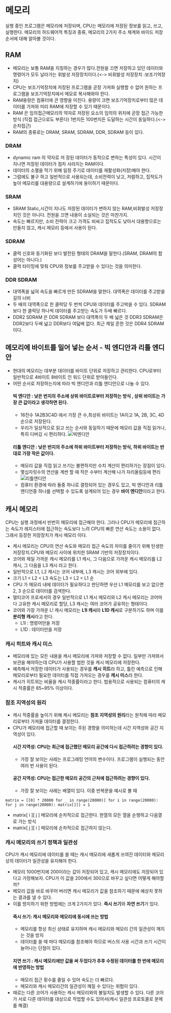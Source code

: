 
# 메모리
실행 중인 프로그램은 메모리에 저장되며, CPU는 메모리에 저장된 정보를 읽고, 쓰고, 실행한다.
메모리의 하드웨어적 특징과 종류, 메모리의 2가지 주소 체계와 바이드 저장 순서에 대해 알아볼 것이다.

## RAM
- 메모리는 보통 RAM을 지칭하는 경우가 많다.전원을 끄면 저장하고 있던 데이터와 명령어가 모두 날라가는 휘발성 저장장치이다.(<-> 비휘발성 저장장치 :보조기억장치)
- CPU는 보조기억장치에 저장된 프로그램을 곧장 가져화 실행할 수 없어 원하는 프로그램을 보조기억장치에서 메모로 복사해와야 한다.
- RAM용량은 컴퓨터에 큰 영향을 미친다. 용량이 크면 보조기억장치로부터 많은 데이터를 가져와 미리 RAM에 저장할 수 있기 때문이다.
- RAM 은 임의접근메모리의 약자로 저장된 요소의 임의의 위치에 곧장 접근 가능한 방식 (직접 접근으로도 부른다) 1번지든 100번지든 도달하는 시간이 동일하다.(<->순차접근)
- RAM의 종류로는 DRAM, SRAM, SDRAM, DDR, SDRAM 등이 있다.
### DRAM
- dynamic ram 의 약자로 저 장된 데이터가 동적으로 변하는 특성이 있다. 시간이 지나면 저장된 데이터가 점차 사라지는 RAM이다.
- 데이터의 소멸을 막기 위해 일정 주기로 데이터를 재활성화(저장)해야 한다.
- 그럼에도 불구 하고 일반적으로 사용되는데, 소비전력이 낮고, 저렴하고, 집적도가 높아 메모리를 대용량으로 설계하기에 용이하기 때문이다.
### SRAM
- SRAM Static,시간이 지나도 저장된 데이터가 변하지 않는 RAM,비휘발성 저장장치인 것은 아니다. 전원을 끄면 내용이 소실되는 것은 마찬가지.
- 속도는 빠르지만, 소비 전력이 크고 가격도 비싸고 집적도도 낮아서 대용향으로는 만들지 않고, 캐시 메모리 등에서 사용이 된다.
### SDRAM
- 클럭 신호와 동기화된 보다 발전된 형태의 DRAM을 말한다.(SRAM, DRAM의 합성어는 아니다.)
- 클럭 타이밍에 맞춰 CPU와 정보를 주고받을 수 있다는 것을 의미한다.
### DDR SDRAM
- 대역폭을 넓혀 속도을 빠르게 만든 SDRAM을 말한다. 대역폭은 데이터를 주고받을 길의 너비
- 두 배의 대역폭으로 한 클럭당 두 번씩 CPU와 데이터를 주고박을 수 있다. SDRAM보다 한 클럭당 하나씩 데이터를 주고받는 속도가 두배 빠르다.
- DDR2 SDRAM 은 DDR SDRAM 보다 대역폭이 두 배 넓은 것 DDR3 SDRAM은 DDR2보다 두배 넓고 DDR보다 여덟배 없다. 최근 제일 흔한 것은 DDR4 SDRAM이다.

## 메모리에 바이트를 밀어 넣는 순서 - 빅 엔디안과 리틀 엔디안
- 현대의 메모리는 데부분 데이터를 바이트 단위로 저장하고 관리한다. CPU로부터 일반적으로 4바이트 8바이트 인 워드 단위로 받아들인다.
- 어떤 순서로 저장하는지에 따라 빅 엔디안과 리틀 엔디안으로 나눌 수 있다.
  #### 빅 엔디안 :  낮은 번지의 주소에 상위 바이트로부터 저장하는 방식 , 상위 바이트는 가장 큰 값이라고 생각하면 된다. 
    - 16진수 1A2B3C4D 에서 가장 큰 수,최상위 바이트는 1A이고 1A, 2B, 3C, 4D 순으로 저장된다. 
    - 우리가 일상적으로 읽고 쓰는 순서와 동일하기 때문에 메모리 값을 직접 읽거나, 특히 디버깅 시 편리하다.
      ![빅엔디안](https://csnote.net/assets/img/arch/bigendian.png)
  #### 리틀 엔디안 : 낮은 번지의 주소에 하위 바이트부터 저장하는 방식, 하위 바이트는 반대로 가장 작은 값이다.
    -  메모리 값을 직접 읽고 쓰기는 불편하지만 수치 계산이 편리하가는 장점이 있다. 
    - 몇십자릿수의 연산을 계싼 할 때 작은 수부터 계산해 나가 자리올림등에 편리
      ![리틀엔디안](https://csnote.net/assets/img/arch/littleendian.png)
  - 컴퓨터 환경에 따라 둘중 하나로 결정되어 있는 경우도 있고, 빅 엔디언과 리틀 엔디언중 하나를 선택할 수 있도록 설계되어 있는 경우 **바이 엔디안**이라고 한다.
  
## 캐시 메모리
CPU는 실행 과정에서 빈번히 메모리에 접근해야 한다. 그러나 CPU가 메모리에 접근하는 속도가 레지스터에 접근하는 속도보다 느려 CPU의 빠른 연산 속도는 소용이 없다. 
그래서 등장한 저장장치가 캐시 메모리 이다.
- 케시 메모리는 CPU의 연산 속도와 메모리 접근 속도의 차이를 줄이기 위해 탄생한 저장장치.CPU와 메모리 사이에 위치한 SRAM 기반의 저장장치이다.
- 코어와 제일 가까운 캐시 메모리를 L1 캐시, 그 다음으로 가까운 캐시 메모리를 L2 캐시, 그 다음을 L3 캐시 라고 한다. 
- 일반적으로 L1, L2 캐시는 코어 내부에, L3 캐시는 코어 외부에 있다. 
- 크기 L1 < L2 < L3 속도는 L3 < L2 < L1 순 
- CPU 가 메모리 내에 데이터가 필요하다고 판단하면 우선 L1 메모리를 보고 없으면 2, 3 순으로 데이터를 검색한다.
- 멀티코어 프로세서의 경우 일반적으로 L1 캐시 메모리와 L2 캐시 메모리는 코어마다 고유한 캐시 메모리로 할당, L3 캐시는 여러 코어가 공유하는 형태이다.
- 코어와 가장 가까운 L! 캐시 메모리는 **L1I 캐시**와 **L1D 캐시**로 구분하기도 하며 이를 **분리형 캐시**라고 한다. 
  - L1I : 명령어만을 저장
  - L1D : 데이터만을 저장

### 캐시 히트와 캐시 미스
- 메모리에 있는 모든 내용을 캐시 메모리에 가져와 저장할 수 없다. 일부만 가져와서 보관을 해야하는데 CPU가 사용할 법한 것을 캐시 메모리에 저장한다.
- 예측해서 저장한 데이터가 사용되는 경우를 **캐시 히트**라 하고, 틀린 예측으로 인해 메모리로부터 필요한 데이터를 직접 가져오는 경우를 **캐시 미스**라 한다. 
- 캐시가 히트외는 비율을 캐시 적중률이라고 한다. 법용적으로 사용되는 컴퓨터의 캐시 적중률은 85~95% 이상이다.

### 참조 지역성의 원리
- 캐시 적중률을 높이기 위해 케시 메모리는 **참조 지역성의 원리**라는 원칙헤 따라 메모리로부터 가져올 데이터를 결정한다.
- CPU가 메모리에 접근할 때 보이는 주된 경향을 의미하는데 시간 지역성와 공간 지역성이 있다. 
  #### 시간 지역성: CPU는 최근에 접근했던 메모리 공간에 다시 접근하려는 경향이 있다.
    - 가장 잘 보이는 사레는 프로그래밍 언어의 변수이다. 프로그램이 실행되는 동안 여러 번 사용이 된다. 
  #### 공간 지역성: CPU는 접근한 메모리 공간의 근처에 접근하려는 경향이 있다. 
    -  가장 잘 보이는 사례는 배열이 있다. 이중 반복문을 예시로 볼 때 

`
matrix = [[0] * 20000 for _ in range(20000)]
    for i in range(20000):
         for j in range(20000):
    matrix[][] = 1
    `
 - matrix[ i ][ j ] 메모리에 순차적으로 접근한다. 한열의 모든 열을 순행하고 다음열로 가는 방식
 - matrix[ j ][ i ] 메모리에 순차적으로 접근하지 않는다. 
### 캐시 메모리의 쓰기 정책과 일관성
CPU가 캐시 메모리에 데이터를 쓸 때는 캐시 메모리에 새롭게 쓰여진 데이터와 메모리 상의 데이터가 일관성을 유지해야 한다. 
- 메모리 1000번지에 200이라는 값이 저장되어 있고, 캐시 메모리에도 저장되어 있다고 가정해보자. CPU가 이 값을 200에서 300으로 바꾸고 싶다면 어떻게 해야할까?
- 메모리 값을 바로 바꾸어 버리면 캐시 메모리가 값을 참조하기 때문에 예상치 못하는 결과를 낼 수 있다. 
- 이를 방지하기 위한 방법에는 크게 2가지가 있다. **즉시 쓰기**와 **자연 쓰기**가 있다. 
  #### 즉시 쓰기: 캐시 메모리와 메모리에 동시에 쓰는 방법
  - 메모리를 항상 최신 상태로 유지하며 캐시 메모리와 메모리 간의 일관성이 깨지는 것을 방지
  - 데이터를 쓸 때 마다 메모리를 참조해야 하므로 버스의 사용 시간과 쓰기 시간이 늘어나는 단점이 있다. 
  #### 지연 쓰기 : 캐시 메모리에만 값을 써 두었다가 추후 수정된 데이터를 한 번에 메모리에 반영하는 방법
  - 메모리 접근 횟수를 줄일 수 있어 속도는 더 빠르다. 
  - 메모리와 캐시 메모리간의 일관성이 꺠질 수 있다는 위험이 있다.
- 때로는 다른 코어가 사용하는 캐시 메모리와의 불일치도 발생할 수 있다. 다른 코어가 서로 다른 데이터를 대상으로 작업할 수도 있어서(캐시 일관성 프로토콜로 문제를 해결)
